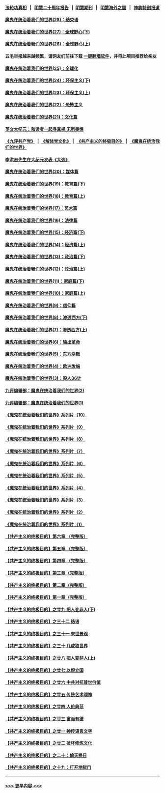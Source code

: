 #### [法轮功真相](https://github.com/gfw-breaker/truth/blob/master/README.md?t=0) &nbsp;&nbsp;|&nbsp;&nbsp; [明慧二十周年报告](https://github.com/gfw-breaker/mh-reports/blob/master/README.md?t=0) &nbsp;&nbsp;|&nbsp;&nbsp;[明慧期刊](https://github.com/gfw-breaker/mh-qikan) &nbsp;&nbsp;|&nbsp;&nbsp; [明慧海外之窗](https://github.com/gfw-breaker/mh-news/blob/master/README.md?t=0) &nbsp;&nbsp;|&nbsp;&nbsp; [神韵特别报道](https://github.com/gfw-breaker/mh-news/blob/master/shenyun.md?t=0)
#### [魔鬼在统治着我们的世界(28)：结束语](../pages/nsc422/n10936246.md?t=07151951) 
#### [魔鬼在统治着我们的世界(27)：全球野心(下)](../pages/nsc422/n10928319.md?t=07151951) 
#### [魔鬼在统治着我们的世界(26)：全球野心(上)](../pages/nsc422/n10900318.md?t=07151951) 
#### 五毛举报越来越频繁，请网友们前往下载 [一键翻墙软件](https://github.com/gfw-breaker/ssr-accounts)，并将此项目推荐给亲友
#### [魔鬼在统治着我们的世界(25)：全球化](../pages/nsc422/n10788205.md?t=07151951) 
#### [魔鬼在统治着我们的世界(24)：环保主义(下)](../pages/nsc422/n10695307.md?t=07151951) 
#### [魔鬼在统治着我们的世界(23)：环保主义(上)](../pages/nsc422/n10688613.md?t=07151951) 
#### [魔鬼在统治着我们的世界(22)：恐怖主义](../pages/nsc422/n10614727.md?t=07151951) 
#### [魔鬼在统治着我们的世界(21)：文化篇](../pages/nsc422/n10597706.md?t=07151951) 
#### [英文大纪元：和读者一起寻真相 无所畏惧](../pages/nsc422/n12542027.md?t=07151951) 
#### [《九评共产党》](https://github.com/begood0513/9ping.md/blob/master/README.md) &nbsp;|&nbsp; [《解体党文化》](../../../../jtdwh.md/blob/master/README.md)  &nbsp;|&nbsp; [《共产主义的终极目的》](../../../../gczydzjmd.md/blob/master/README.md) &nbsp;|&nbsp; [《魔鬼在统治我们的世界》](../../../../mgztzwmdsj.md/blob/master/README.md) 
#### [李洪志先生在大纪元发表《大选》](../pages/nsc422/n12534746.md?t=07151951) 
#### [魔鬼在统治着我们的世界(20)：媒体篇](../pages/nsc422/n10586579.md?t=07151951) 
#### [魔鬼在统治着我们的世界(19)：教育篇(下)](../pages/nsc422/n10564808.md?t=07151951) 
#### [魔鬼在统治着我们的世界(18)：教育篇(上)](../pages/nsc422/n10526970.md?t=07151951) 
#### [魔鬼在统治着我们的世界(17)：艺术篇](../pages/nsc422/n10499093.md?t=07151951) 
#### [魔鬼在统治着我们的世界(16)：法律篇](../pages/nsc422/n10485969.md?t=07151951) 
#### [魔鬼在统治着我们的世界(15)：经济篇(下)](../pages/nsc422/n10469975.md?t=07151951) 
#### [魔鬼在统治着我们的世界(14)：经济篇(上)](../pages/nsc422/n10457370.md?t=07151951) 
#### [魔鬼在统治着我们的世界(13)：政治篇(下)](../pages/nsc422/n10448270.md?t=07151951) 
#### [魔鬼在统治着我们的世界(12)：政治篇(上)](../pages/nsc422/n10444576.md?t=07151951) 
#### [魔鬼在统治着我们的世界(11)：家庭篇(下)](../pages/nsc422/n10440961.md?t=07151951) 
#### [魔鬼在统治着我们的世界(10)：家庭篇(上)](../pages/nsc422/n10435448.md?t=07151951) 
#### [魔鬼在统治着我们的世界(9)：信仰篇](../pages/nsc422/n10432159.md?t=07151951) 
#### [魔鬼在统治着我们的世界(8)：渗透西方(下)](../pages/nsc422/n10429603.md?t=07151951) 
#### [魔鬼在统治着我们的世界(7)：渗透西方(上)](../pages/nsc422/n10426013.md?t=07151951) 
#### [魔鬼在统治着我们的世界(6)：输出革命](../pages/nsc422/n10421536.md?t=07151951) 
#### [魔鬼在统治着我们的世界(5)：东方杀戮](../pages/nsc422/n10417707.md?t=07151951) 
#### [魔鬼在统治着我们的世界(4)：欧洲发端](../pages/nsc422/n10414890.md?t=07151951) 
#### [魔鬼在统治着我们的世界(3)：毁人36计](../pages/nsc422/n10411583.md?t=07151951) 
#### [九评编辑部：魔鬼在统治着我们的世界(2)](../pages/nsc422/n10410036.md?t=07151951) 
#### [九评编辑部：魔鬼在统治着我们的世界(1)](../pages/nsc422/n10406825.md?t=07151951) 
#### [《魔鬼在统治着我们的世界》系列片（10）](../pages/nsc422/n12292670.md?t=07151951) 
#### [《魔鬼在统治着我们的世界》系列片（9）](../pages/nsc422/n12290859.md?t=07151951) 
#### [《魔鬼在统治着我们的世界》系列片（8）](../pages/nsc422/n12287445.md?t=07151951) 
#### [《魔鬼在统治着我们的世界》系列片（7）](../pages/nsc422/n12283425.md?t=07151951) 
#### [《魔鬼在统治着我们的世界》系列片（6）](../pages/nsc422/n12282314.md?t=07151951) 
#### [《魔鬼在统治着我们的世界》系列片（5）](../pages/nsc422/n12281419.md?t=07151951) 
#### [《魔鬼在统治着我们的世界》系列片（4）](../pages/nsc422/n12274024.md?t=07151951) 
#### [《魔鬼在统治着我们的世界》系列片（3）](../pages/nsc422/n12271322.md?t=07151951) 
#### [《魔鬼在统治着我们的世界》系列片（2）](../pages/nsc422/n12269049.md?t=07151951) 
#### [《魔鬼在统治着我们的世界》系列片（1）](../pages/nsc422/n12267575.md?t=07151951) 
#### [【共产主义的终极目的】第六章 （完整版）](../pages/nsc422/n11428913.md?t=07151951) 
#### [【共产主义的终极目的】第五章 （完整版）](../pages/nsc422/n11428912.md?t=07151951) 
#### [【共产主义的终极目的】第四章 （完整版）](../pages/nsc422/n11428907.md?t=07151951) 
#### [【共产主义的终极目的】第三章（完整版）](../pages/nsc422/n11428848.md?t=07151951) 
#### [【共产主义的终极目的】第二章（完整版）](../pages/nsc422/n11428831.md?t=07151951) 
#### [【共产主义的终极目的】第一章（完整版）](../pages/nsc422/n11417651.md?t=07151951) 
#### [【共产主义的终极目的】之廿九 把人变非人(下)](../pages/nsc422/n11344140.md?t=07151951) 
#### [【共产主义的终极目的】之三十二 结语](../pages/nsc422/n11360535.md?t=07151951) 
#### [【共产主义的终极目的】之三十一 末世景观](../pages/nsc422/n11351129.md?t=07151951) 
#### [【共产主义的终极目的】之三十 几成狼世界](../pages/nsc422/n11348280.md?t=07151951) 
#### [【共产主义的终极目的】之廿八 把人变非人(上)](../pages/nsc422/n11340492.md?t=07151951) 
#### [【共产主义的终极目的】之廿七 以恨立国](../pages/nsc422/n11336944.md?t=07151951) 
#### [【共产主义的终极目的】之廿六 中共对抗普世价值](../pages/nsc422/n11324785.md?t=07151951) 
#### [【共产主义的终极目的】之廿五 传统艺术颂神](../pages/nsc422/n11296396.md?t=07151951) 
#### [【共产主义的终极目的】之廿四 人伦典范](../pages/nsc422/n11296397.md?t=07151951) 
#### [【共产主义的终极目的】之廿三 富而有德](../pages/nsc422/n11283598.md?t=07151951) 
#### [【共产主义的终极目的】之廿一 神传语言文字](../pages/nsc422/n11263265.md?t=07151951) 
#### [【共产主义的终极目的】之廿二 破坏修炼文化](../pages/nsc422/n11245728.md?t=07151951) 
#### [【共产主义的终极目的】之二十：偷天换日](../pages/nsc422/n11238846.md?t=07151951) 
#### [【共产主义的终极目的】之十九：打开地狱门](../pages/nsc422/n11206376.md?t=07151951) 

----
#### [ >>> 更早内容 <<< ](../indexes/nsc422-earlier.md)
